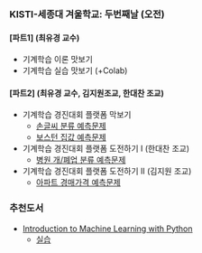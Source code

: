 ### KISTI-세종대 겨울학교: 두번째날 (오전)
#### [파트1] (최유경 교수)
- 기계학습 이론 맛보기
- 기계학습 실습 맛보기 (+Colab)
#### [파트2]  (최유경 교수, 김지원조교, 한대찬 조교)
- 기계학습 경진대회 플랫폼 막보기 
  - [손글씨 분류 예측문제](https://www.kaggle.com/c/kisti-sejong-winterschool-p1)
  - [보스턴 집값 예측문제](https://www.kaggle.com/c/kisti-sejong-winterschool-p2)  
- 기계학습 경진대회 플랫폼 도전하기 I (한대찬 조교)
  - [병원 개/폐업 분류 예측문제]()
- 기계학습 경진대회 플랫폼 도전하기 II (김지원 조교)
  - [아파트 경매가격 예측문제]()

### 추천도서
- [Introduction to Machine Learning with Python](https://github.com/dlsucomet/MLResources/blob/master/books/%5BML%5D%20Introduction%20to%20Machine%20Learning%20with%20Python%20(2017).pdf)
  - [실습](https://github.com/amueller/introduction_to_ml_with_python) 
